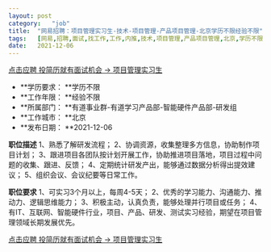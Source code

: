 ```yaml
---
layout:	post
category:	"job"
title:	"网易招聘：项目管理实习生-技术-项目管理-产品项目管理-北京学历不限经验不限"
tags:	[网易,招聘,面试,找工作,工作,内推,技术,项目管理,产品项目管理,北京,学历不限,经验不限]
date:	2021-12-06
---
```


[点击应聘 投简历就有面试机会 -> 项目管理实习生](http://mobile.bole.netease.com/bole/boleDetail?id=35590&employeeId=346f03c3cda5f04c&key=all)



- **学历要求： **学历不限
- **工作年限： **经验不限
- **所属部门： **有道事业群-有道学习产品部-智能硬件产品部-研发组
- **工作城市： **北京
- **发布日期： **2021-12-06



**职位描述**
1、熟悉了解研发流程；
2、协调资源，收集整理多方信息，协助制作项目计划；
3、跟进项目各团队按计划开展工作，协助推进项目落地，项目过程中问题的收集、跟进、反馈；
4、定期统计研发产出，能够通过数据分析得出提效建议；
5、组织会议、会议纪要等日常工作。



**职位要求**
1、可实习3个月以上，每周4-5天；
2、优秀的学习能力、沟通能力、推动力、逻辑思维能力；
3、积极主动，认真负责，能够处理并行项目或任务；
4、有IT、互联网、智能硬件行业，项目、产品、研发、测试实习经验，期望在项目管理领域长期发展优先。




[点击应聘 投简历就有面试机会 -> 项目管理实习生](http://mobile.bole.netease.com/bole/boleDetail?id=35590&employeeId=346f03c3cda5f04c&key=all)